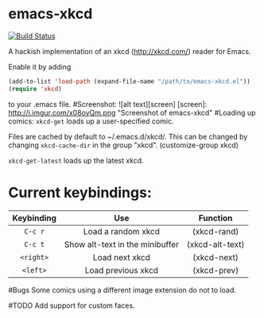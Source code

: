 emacs-xkcd
==========

[![Build Status](https://travis-ci.org/vibhavp/emacs-xkcd.png?branch=master)](https://travis-ci.org/vibhavp/emacs-xkcd)

A hackish implementation of an xkcd (http://xkcd.com/) reader for Emacs.

Enable it by adding
```lisp
(add-to-list 'load-path (expand-file-name "/path/to/emacs-xkcd.el"))
(require 'xkcd)
```
to your .emacs file.
#Screenshot:
![alt text][screen]
[screen]: http://i.imgur.com/x08oyQm.png "Screenshot of emacs-xkcd"
#Loading up comics:
`xkcd-get` loads up a user-specified comic.

Files are cached by default to ~/.emacs.d/xkcd/. This can be changed by changing `xkcd-cache-dir` in the group "xkcd". (customize-group xkcd)

`xkcd-get-latest` loads up the latest xkcd.
# Current keybindings:
| Keybinding | Use                            |  Function      |
|:----------:|:------------------------------:|:--------------:|
| `C-c r`    | Load a random xkcd             | (xkcd-rand)    |
| `C-c t`    | Show alt-text in the minibuffer| (xkcd-alt-text)|
| `<right>`  | Load next xkcd                 | (xkcd-next)    |
| `<left>`   | Load previous xkcd             | (xkcd-prev)    |

#Bugs
Some comics using a different image extension do not to load.

#TODO
Add support for custom faces.
